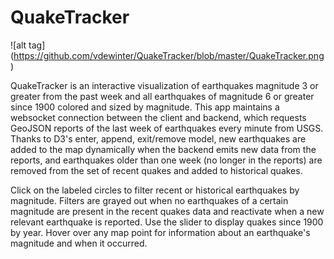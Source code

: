 QuakeTracker
============
![alt tag] (https://github.com/vdewinter/QuakeTracker/blob/master/QuakeTracker.png)

QuakeTracker is an interactive visualization of earthquakes magnitude 3 or greater from the past week and all earthquakes of magnitude 6 or greater since 1900 colored and sized by magnitude. This app maintains a websocket connection between the client and backend, which requests GeoJSON reports of the last week of earthquakes every minute from USGS. Thanks to D3's enter, append, exit/remove model, new earthquakes are added to the map dynamically when the backend emits new data from the reports, and earthquakes older than one week (no longer in the reports) are removed from the set of recent quakes and added to historical quakes.


Click on the labeled circles to filter recent or historical earthquakes by magnitude. Filters are grayed out when no earthquakes of a certain magnitude are present in the recent quakes data and reactivate when a new relevant earthquake is reported. Use the slider to display quakes since 1900 by year. Hover over any map point for information about an earthquake's magnitude and when it occurred.
